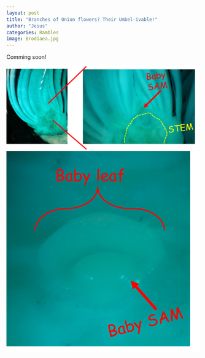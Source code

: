 ```yaml
---
layout: post
title: "Branches of Onion flowers? Their Umbel-ivable!"
author: "Jesus"
categories: Rambles
image: Brodiaea.jpg
---
```


Comming soon!

<img src="/assets/img/Narcisssus1.png">
<img src="/assets/img/Narcisssus2.png">
